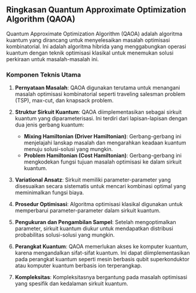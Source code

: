 ## Ringkasan Quantum Approximate Optimization Algorithm (QAOA)

Quantum Approximate Optimization Algorithm (QAOA) adalah algoritma kuantum yang dirancang untuk menyelesaikan masalah optimisasi kombinatorial. Ini adalah algoritma hibrida yang menggabungkan operasi kuantum dengan teknik optimisasi klasikal untuk menemukan solusi perkiraan untuk masalah-masalah ini.

### Komponen Teknis Utama

1. **Pernyataan Masalah**: QAOA digunakan terutama untuk menangani masalah optimisasi kombinatorial seperti traveling salesman problem (TSP), max-cut, dan knapsack problem.

2. **Struktur Sirkuit Kuantum**: QAOA diimplementasikan sebagai sirkuit kuantum yang diparameterisasi. Ini terdiri dari lapisan-lapisan dengan dua jenis gerbang kuantum:
   
   - **Mixing Hamiltonian (Driver Hamiltonian)**: Gerbang-gerbang ini menjelajahi lanskap masalah dan mengarahkan keadaan kuantum menuju solusi-solusi yang mungkin.
   - **Problem Hamiltonian (Cost Hamiltonian)**: Gerbang-gerbang ini mengkodekan fungsi tujuan masalah optimisasi ke dalam sirkuit kuantum.

3. **Variational Ansatz**: Sirkuit memiliki parameter-parameter yang disesuaikan secara sistematis untuk mencari kombinasi optimal yang meminimalkan fungsi biaya.

4. **Prosedur Optimisasi**: Algoritma optimisasi klasikal digunakan untuk memperbarui parameter-parameter dalam sirkuit kuantum.

5. **Pengukuran dan Pengambilan Sampel**: Setelah mengoptimalkan parameter, sirkuit kuantum diukur untuk mendapatkan distribusi probabilitas solusi-solusi yang mungkin.

6. **Perangkat Kuantum**: QAOA memerlukan akses ke komputer kuantum, karena mengandalkan sifat-sifat kuantum. Ini dapat diimplementasikan pada perangkat kuantum seperti mesin berbasis qubit superkonduktor atau komputer kuantum berbasis ion terperangkap.

7. **Kompleksitas**: Kompleksitasnya bergantung pada masalah optimisasi yang spesifik dan kedalaman sirkuit kuantum.
